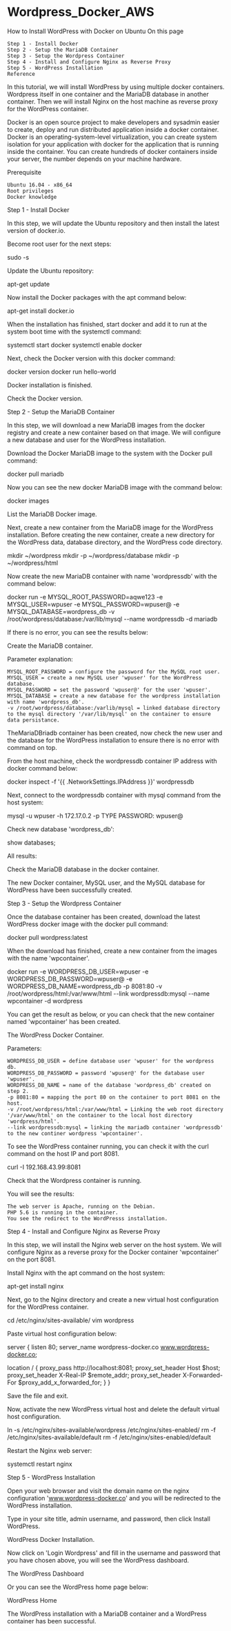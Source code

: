 # Wordpress_Docker_AWS
How to Install WordPress with Docker on Ubuntu
On this page

    Step 1 - Install Docker
    Step 2 - Setup the MariaDB Container
    Step 3 - Setup the Wordpress Container
    Step 4 - Install and Configure Nginx as Reverse Proxy
    Step 5 - WordPress Installation
    Reference

In this tutorial, we will install WordPress by using multiple docker containers. Wordpress itself in one container and the MariaDB database in another container. Then we will install Nginx on the host machine as reverse proxy for the WordPress container.

Docker is an open source project to make developers and sysadmin easier to create, deploy and run distributed application inside a docker container. Docker is an operating-system-level virtualization, you can create system isolation for your application with docker for the application that is running inside the container. You can create hundreds of docker containers inside your server, the number depends on your machine hardware.

Prerequisite

    Ubuntu 16.04 - x86_64
    Root privileges
    Docker knowledge

Step 1 - Install Docker

In this step, we will update the Ubuntu repository and then install the latest version of docker.io.

Become root user for the next steps:

sudo -s

Update the Ubuntu repository:

apt-get update

Now install the Docker packages with the apt command below:

apt-get install docker.io

When the installation has finished, start docker and add it to run at the system boot time with the systemctl command:

systemctl start docker
systemctl enable docker

Next, check the Docker version with this docker command:

docker version
docker run hello-world

Docker installation is finished.

Check the Docker version.

Step 2 - Setup the MariaDB Container

In this step, we will download a new MariaDB images from the docker registry and create a new container based on that image. We will configure a new database and user for the WordPress installation.

Download the Docker MariaDB image to the system with the Docker pull command:

docker pull mariadb

Now you can see the new docker MariaDB image with the command below:

docker images

List the MariaDB Docker image.

Next, create a new container from the MariaDB image for the WordPress installation. Before creating the new container, create a new directory for the WordPress data, database directory, and the WordPress code directory.

mkdir ~/wordpress
mkdir -p ~/wordpress/database
mkdir -p ~/wordpress/html

Now create the new MariaDB container with name 'wordpressdb' with the command below:

docker run -e MYSQL_ROOT_PASSWORD=aqwe123 -e MYSQL_USER=wpuser -e MYSQL_PASSWORD=wpuser@ -e MYSQL_DATABASE=wordpress_db -v /root/wordpress/database:/var/lib/mysql --name wordpressdb -d mariadb

If there is no error, you can see the results below:

Create the MariaDB container.

Parameter explanation:

    MYSQL_ROOT_PASSWORD = configure the password for the MySQL root user.
    MYSQL_USER = create a new MySQL user 'wpuser' for the WordPress database.
    MYSQL_PASSWORD = set the password 'wpuser@' for the user 'wpuser'.
    MYSQL_DATABASE = create a new database for the wordpress installation with name 'wordpress_db'.
    -v /root/wordpress/database:/varlib/mysql = linked database directory to the mysql directory '/var/lib/mysql' on the container to ensure data persistance.

TheMariaDBriadb container has been created, now check the new user and the database for the WordPress installation to ensure there is no error with command on top.

From the host machine, check the wordpressdb container IP address with docker command below:

docker inspect -f '{{ .NetworkSettings.IPAddress }}' wordpressdb

Next, connect to the wordpressdb container with mysql command from the host system:

mysql -u wpuser -h 172.17.0.2 -p 
TYPE PASSWORD: wpuser@

Check new database 'wordpress_db':

show databases;

All results:

Check the MariaDB database in the docker container.

The new Docker container, MySQL user, and the MySQL database for WordPress have been successfully created.

Step 3 - Setup the Wordpress Container

Once the database container has been created, download the latest WordPress docker image with the docker pull command:

docker pull wordpress:latest

When the download has finished, create a new container from the images with the name 'wpcontainer'.

docker run -e WORDPRESS_DB_USER=wpuser -e WORDPRESS_DB_PASSWORD=wpuser@ -e WORDPRESS_DB_NAME=wordpress_db -p 8081:80 -v /root/wordpress/html:/var/www/html --link wordpressdb:mysql --name wpcontainer -d wordpress

You can get the result as below, or you can check that the new container named 'wpcontainer' has been created.

The WordPress Docker Container.

Parameters:

    WORDPRESS_DB_USER = define database user 'wpuser' for the wordpress db.
    WORDPRESS_DB_PASSWORD = password 'wpuser@' for the database user 'wpuser'.
    WORDPRESS_DB_NAME = name of the database 'wordpress_db' created on step 2.
    -p 8081:80 = mapping the port 80 on the container to port 8081 on the host.
    -v /root/wordpress/html:/var/www/html = Linking the web root directory '/var/www/html' on the container to the local host directory 'wordpress/html'.
    --link wordpressdb:mysql = linking the mariadb container 'wordpressdb' to the new continer wordpress 'wpcontainer'.

To see the WordPress container running, you can check it with the curl command on the host IP and port 8081.

curl -I 192.168.43.99:8081

Check that the Wordpress container is running.

You will see the results:

    The web server is Apache, running on the Debian.
    PHP 5.6 is running in the container.
    You see the redirect to the WordPresss installation.

Step 4 - Install and Configure Nginx as Reverse Proxy

In this step, we will install the Nginx web server on the host system. We will configure Nginx as a reverse proxy for the Docker container 'wpcontainer' on the port 8081.

Install Nginx with the apt command on the host system:

apt-get install nginx

Next, go to the Nginx directory and create a new virtual host configuration for the WordPress container.

cd /etc/nginx/sites-available/
vim wordpress

Paste virtual host configuration below:

server {
  listen 80;
  server_name wordpress-docker.co www.wordpress-docker.co;
 
  location / {
    proxy_pass http://localhost:8081;
    proxy_set_header Host $host;
    proxy_set_header X-Real-IP $remote_addr;
    proxy_set_header X-Forwarded-For $proxy_add_x_forwarded_for;
  }
}

Save the file and exit.

Now, activate the new WordPress virtual host and delete the default virtual host configuration.

ln -s /etc/nginx/sites-available/wordpress /etc/nginx/sites-enabled/
rm -f /etc/nginx/sites-available/default
rm -f /etc/nginx/sites-enabled/default

Restart the Nginx web server:

systemctl restart nginx

Step 5 - WordPress Installation

Open your web browser and visit the domain name on the nginx configuration 'www.wordpress-docker.co' and you will be redirected to the WordPress installation.

Type in your site title, admin username, and password, then click Install WordPress.

WordPress Docker Installation.

Now click on 'Login Wordpress' and fill in the username and password that you have chosen above, you will see the WordPress dashboard.

The WordPress Dashboard

Or you can see the WordPress home page below:

WordPress Home

The WordPress installation with a MariaDB container and a WordPress container has been successful.
